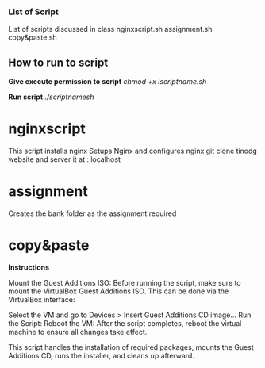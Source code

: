 ###  List of Script
List of scripts discussed in class
nginxscript.sh
assignment.sh
copy&paste.sh
## How to run to script

**Give execute permission to script**
_chmod +x iscriptname.sh_

**Run script**
_./scriptnamesh_

# nginxscript
This script installs nginx
Setups Nginx and configures nginx
git clone tinodg website and server it at : localhost

# assignment
Creates the bank folder as the assignment required

# copy&paste

**Instructions**

Mount the Guest Additions ISO: Before running the script, make sure to mount the VirtualBox Guest Additions ISO. This can be done via the VirtualBox interface:

Select the VM and go to Devices > Insert Guest Additions CD image...
Run the Script: 
Reboot the VM: After the script completes, reboot the virtual machine to ensure all changes take effect.

This script handles the installation of required packages, mounts the Guest Additions CD, runs the installer, and cleans up afterward.
